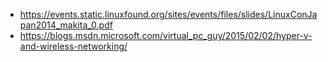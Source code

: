 - https://events.static.linuxfound.org/sites/events/files/slides/LinuxConJapan2014_makita_0.pdf
- https://blogs.msdn.microsoft.com/virtual_pc_guy/2015/02/02/hyper-v-and-wireless-networking/